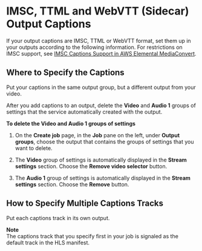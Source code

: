 # IMSC, TTML and WebVTT \(Sidecar\) Output Captions<a name="ttml-and-webvtt-output-captions"></a>

If your output captions are IMSC, TTML or WebVTT format, set them up in your outputs according to the following information\. For restrictions on IMSC support, see [IMSC Captions Support in AWS Elemental MediaConvert](imsc-captions-support.md)\.

## Where to Specify the Captions<a name="where-ttml-and-webvtt-output-captions"></a>

Put your captions in the same output group, but a different output from your video\.

After you add captions to an output, delete the **Video** and **Audio 1** groups of settings that the service automatically created with the output\.

**To delete the Video and Audio 1 groups of settings**

1. On the **Create job** page, in the **Job** pane on the left, under **Output groups**, choose the output that contains the groups of settings that you want to delete\.

1. The **Video** group of settings is automatically displayed in the **Stream settings** section\. Choose the **Remove video selector** button\.

1. The **Audio 1** group of settings is automatically displayed in the **Stream settings** section\. Choose the **Remove** button\.

## How to Specify Multiple Captions Tracks<a name="multilang-ttml-and-webvtt-output-captions"></a>

Put each captions track in its own output\.

**Note**  
The captions track that you specify first in your job is signaled as the default track in the HLS manifest\.